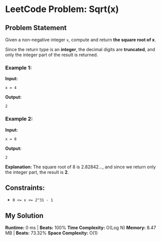 # LeetCode Problem: Sqrt(x)

## Problem Statement
Given a non-negative integer `x`, compute and return **the square root of x**.

Since the return type is an **integer**, the decimal digits are **truncated**, and only the integer part of the result is returned.

### Example 1:
**Input:**
```
x = 4
```
**Output:**
```
2
```

### Example 2:
**Input:**
```
x = 8
```
**Output:**
```
2
```
**Explanation:** The square root of 8 is 2.82842..., and since we return only the integer part, the result is **2**.

## Constraints:
- `0 <= x <= 2^31 - 1`

## My Solution
**Runtime:** 0 ms | **Beats:** 100%
**Time Complexity:** O(Log N)
**Memory:** 8.47 MB | **Beats:** 73.32%
**Space Complexity:** O(1)